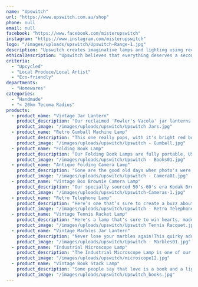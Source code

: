 ```yaml
---
name: "Upswitch"
url: "https://www.upswitch.com.au/shop"
phone: null
email: null
facebook: "https://www.facebook.com/misterupswitch"
instagram: "https://www.instagram.com/misterupswitch"
logo: "/images/uploads/upswitch/Upswitch-Range-1.jpg"
description: "Upswitch creates imaginative lamps and lighting using recycled objects. Reimagined items include science laboratory equipment, cameras, vintage jars, books and anything in between are re-purposed into modern, functional art pieces that inspire and illuminate. \r\nEach piece is individually hand-made, its design informed by the original use and its own distinct character, giving old disused objects a new life. Custom orders and special requests available - make an enquiry and we can bring your ideas to light!"
ethicalDescription: "Upswitch believes that everything deserves a second chance, and seeks to reuse and repurpose objects in the hope that they will avoid being thrown into landfill."
criteria:
  - "Upcycled"
  - "Local Produce/Local Artist"
  - "Eco-friendly"
departments:
  - "Homewares"
categories:
  - "Handmade"
  - "< 20km Tecoma Radius"
products:
  - product_name: "Vintage Jar Lantern"
    product_description: "Our reclaimed 'Fowler's Vacola' jar lanterns feature copper LED wire fairy lights and run on batteries, making them completely stand alone and portable.\r\n\r\nEach jar lantern features a vintage style toggle on/off switch, located on top of the lid for easy access. The LED colour is warm white.\r\n\r\nThese make perfect addition to any outdoor sitting area, picnic or camping trip, adding a touch of ambience and charm, as if you were surrounded by glow worms or fireflies. Your very own stars in a jar! \r\n\r\nUses 2 x CR2302 batteries (included), and runs for approx 50 continuous hours\r\n\r\n \r\n\r\nSizes -\r\n\r\nSmall - No. 20 Jar - W 9cm x H 13cm\r\n\r\nMedium - No. 31 Jar - W 11cm x H 18cm\r\n\r\nLarge - No. 27 Jar - W 9cm x H 22cm\r\n\r\nExtra Large - No 36 Jar - W 11cm x H 26cm"
    product_image: "/images/uploads/upswitch/Upswitch Jars.jpg"
  - product_name: "Retro Gumball Machine Lamp"
    product_description: "This one really pops, with it's bright red body and bright LED fairy lights sure to light up a few smiles. No, you don't need to insert a coin to turn it on, just flick the toggle switch and away you go.\r\nMake a bold statement with this whimsical lamp made from a re-imagined gumball machine. You can't exactly fill it with lollies anymore, but rest assured it will fill even the darkest of rooms with enough light to find the hidden sweets.\r\n \r\nThis lamp runs with 12V LED fairy lights, with a power adapter running to the wall (included).\r\n\r\n\r\nDimensions - approx 23 cm H x 13 cm D"
    product_image: "/images/uploads/upswitch/Upswitch - Gumball.jpg"
  - product_name: "Folding Book Lamp"
    product_description: "Our Folding Book Lamps are fully portable, USB rechargeable (cable included), and last for approx 6-8 hours of continuous use. Each one is hand made using a genuine vintage book cover, which turns on when opened and off when closed. Their warm glow adds a lovely ambience to any space, and can easily be stored on a narrow shelf or bedside table! They're the perfect night light, also great for travel, camping and fort building.\r\n \r\nThe book lamps come in two sizes, Small and Large. If you would prefer one size to the other, please let us know at the checkout.\r\nSmall - approx 12cm x 18cm\r\nLarge - approx 13cm x 21cm"
    product_image: "/images/uploads/upswitch/Upswitch - Books01.jpg"
  - product_name: "Antique Folding Camera Lamp"
    product_description: "Gone are the good old days when photo's were developed, printed, framed and put on the mantle piece! But we've given a new purpose to these historical gems, in the form of a characterful delight fit for anyone from amateur to professional. Each lamp is handmade, with a book for a base to give extra stability and charm. Snap one up today for that someone special, or to add to your own mantle piece collection.\r\n \r\n\r\nThe specific model of the camera will differ slightly to those pictured - most folding cameras are made by Kodak or Ensign.\r\n\r\nAll lamps come with one 4W LED 12V bulb. Bulbs are rated to last for 20,000+ hours - with approx 5 hours usage each day, they will last for up to 10 years!"
    product_image: "/images/uploads/upswitch/Upswitch - Camera01.jpg"
  - product_name: "Vintage Box Brownie Camera Lamp"
    product_description: "Our specially sourced 50's-60's era Kodak Brownie Box Lamp's will make a unique addition to any room. Featuring a classic bakelite lampholder and reclaimed steel tubing, it makes the perfect gift for the photgrapher enthusiast, quirky collector or simply to add that extra character to your home.\r\n \r\nPlease note: The specific model and front panel of the camera will differ slightly to those pictured. Contact us for further information or pictures of current stock before ordering if you would like something more specific.\r\n\r\nAll lamps come with one 4W LED 12V bulb. Bulbs are rated to last for 20,000+ hours - with approx 5 hours usage each day, they will last for 10 years!"
    product_image: "/images/uploads/upswitch/Upswitch-Cameras-1.jpg"
  - product_name: "Retro Telephone Lamp"
    product_description: "Here’s one that’s sure to create a buzz about the place! The Upswitch Telephone Lamp is made from a retro push button phone, circa 1970-80s  \r\n\r\nMost every home had one of these back in the day, with families fighting over who’s incoming call was more important, whilst everyone would overhear the conversation anyway because the phone line could only stretch so far from the kitchen! Now immortalised as a fun and functional lamp, with an adjustable gooseneck arm holding up the ‘levitating’ handset \r\n\r\nThe Telephone Lamp currently comes in the classic cream colour, with additional colours and rotary dial telephones coming soon. Comes with 2 x 2W LED 12V bulbs. Bulbs are rated to last for 20,000+ hours - with approx 5 hours usage each day, they will last for up to 10 years!"
    product_image: "/images/uploads/upswitch/Upswitch - Retro Telephone Lamp01.jpg"
  - product_name: "Vintage Tennis Racket Lamp"
    product_description: "Here's a lamp that's sure to win hearts, made from an old wooden tennis racquet. Perfect for the sports enthusiast or simply someone who seems to have it all, it's sure to be a hit wherever you put it really.\r\n \r\nWith copper wire fairy lights weaved through the strings, it really lights up the room and makes for a bold statement piece, sure to get your friends talking at the next dinner party.\r\n\r\nPlugs in via any USB port and also comes with a power adapter."
    product_image: "/images/uploads/upswitch/Upswitch Tennis Racquet.jpg"
  - product_name: "Vintage Marbles Jar Lantern"
    product_description: "Never lose your marbles again!This quirky addition to the Upswitch range is perfect for any little nook you can find, and features vintage glass marbles in all sorts of colours and sizes. It runs on 2 x CR2032 batteries (included), easily replaceable and portable. \r\n\r\nA pair of batteries will last for approx 50 hours. A lovely colourful light shines at night, making a nice ambient night light. \r\n\r\nSize - Approx 13cm tall, 8cm wide. Please note: The selection of marbles is randomised and will vary slightly from the picture. \r\nEvery marble lantern will be completely unique, and you can rearrange them to suit how you like."
    product_image: "/images/uploads/upswitch/Upswitch - Marbles01.jpg"
  - product_name: "Industrial Microscope Lamp"
    product_description: "The Industrial Microscope Lamp is one of our most recogniseable products, made using an authentic science lab miscroscope. Once used for exploring the microscopic depths of nature, now re-purposed into an elegant and functionable feature for your home.\r\n\r\nAll lamps come with one 4W LED 12V bulb. Bulbs are rated to last for 20,000+ hours - with approx 5 hours usage each day, they will last for 10 years!\r\n\r\nPlease note: The brand/model of microscope will vary slightly from the one pictured."
    product_image: "/images/uploads/upswitch/microscope12.jpg"
  - product_name: "Vintage Book Stack Lamp"
    product_description: "Some people say that love is a book and a light to read it by. So we've combined them both into one handy bedside companion that'll help keep you well read. \r\n\r\nPerfect for the study, bedside or book shelf, and sure to be a classic loved by all. Features three vintage hardback books, or more if desired. Contact us about making a custom book lamp with some of your old favourites for something extra special. \r\n\r\nPlease note: As each lamp is a one off, it will differ slightly from those pictured. Once your order is placed, we will contact you regarding book stack choices, colours, etc. If you'd like more information about what we currently have in stock, please contact us.\r\n\r\nAll lamps come with one 4W LED 12V bulb. Bulbs are rated to last for 20,000+ hours - with approx 5 hours usage each day, they will last for 10 years!"
    product_image: "/images/uploads/upswitch/Upswitch_books.jpg"
---
```

